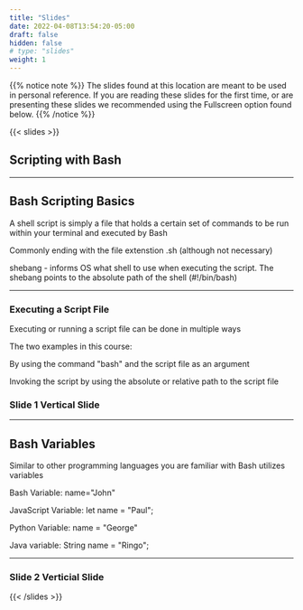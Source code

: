 ```yaml
---
title: "Slides"
date: 2022-04-08T13:54:20-05:00
draft: false
hidden: false
# type: "slides"
weight: 1
---
```


{{% notice note %}}
The slides found at this location are meant to be used in personal reference. If you are reading these slides for the first time, or are presenting these slides we recommended using the Fullscreen option found below.
{{% /notice %}}

{{< slides >}}

## Scripting with Bash

---

## Bash Scripting Basics

A shell script is simply a file that holds a certain set of commands to be run within your terminal and executed by Bash

Commonly ending with the file extenstion .sh (although not necessary)

shebang - informs OS what shell to use when executing the script. The shebang points to the absolute path of the shell (#!/bin/bash)

___

### Executing a Script File

Executing or running a script file can be done in multiple ways

The two examples in this course:

By using the command "bash" and the script file as an argument

Invoking the script by using the absolute or relative path to the script file

### Slide 1 Vertical Slide

---

## Bash Variables

Similar to other programming languages you are familiar with Bash utilizes variables

Bash Variable: name="John"

JavaScript Variable: let name = "Paul";

Python Variable: name = "George"

Java variable: String name = "Ringo";
___

### Slide 2 Verticial Slide

{{< /slides >}}